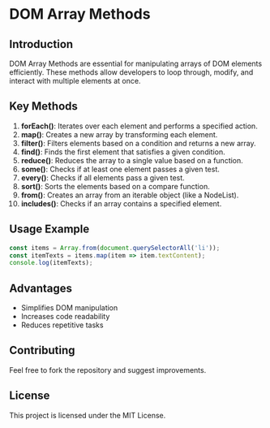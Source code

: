 # DOM Array Methods 

## Introduction

DOM Array Methods are essential for manipulating arrays of DOM elements efficiently. These methods allow developers to loop through, modify, and interact with multiple elements at once.

## Key Methods

1. **forEach()**: Iterates over each element and performs a specified action.
2. **map()**: Creates a new array by transforming each element.
3. **filter()**: Filters elements based on a condition and returns a new array.
4. **find()**: Finds the first element that satisfies a given condition.
5. **reduce()**: Reduces the array to a single value based on a function.
6. **some()**: Checks if at least one element passes a given test.
7. **every()**: Checks if all elements pass a given test.
8. **sort()**: Sorts the elements based on a compare function.
9. **from()**: Creates an array from an iterable object (like a NodeList).
10. **includes()**: Checks if an array contains a specified element.

## Usage Example

```javascript
const items = Array.from(document.querySelectorAll('li'));
const itemTexts = items.map(item => item.textContent);
console.log(itemTexts);
```

## Advantages

* Simplifies DOM manipulation
* Increases code readability
* Reduces repetitive tasks

## Contributing

Feel free to fork the repository and suggest improvements.

## License

This project is licensed under the MIT License.
